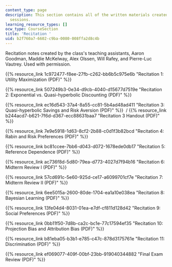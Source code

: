 ```yaml
---
content_type: page
description: This section contains all of the written materials created for the recitation
  sessions.
learning_resource_types: []
ocw_type: CourseSection
title: 'Recitation '
uid: b2f760a7-6602-c9ba-0080-008ffa2d8c4b
---
```


Recitation notes created by the class's teaching assistants, Aaron Goodman, Maddie McKelway, Alex Olssen, Will Rafey, and Pierre-Luc Vautrey. Used with permission. 

{{% resource_link 1c972477-f8ee-27fb-c262-bb6b5c975e6b "Recitation 1: Utility Maximization (PDF)" %}}

{{% resource_link 507249b3-0e34-d9cb-4040-d15677d7519e "Recitation 2: Exponential vs. Quasi-hyperbolic Discounting (PDF)" %}}

{{% resource_link ec16d543-37a4-8a55-cc81-5b4ad48ad411 "Recitation 3: Quasi-hyperbolic Savings and Risk Aversion (PDF)" %}}  / {{% resource_link b244acd7-b621-7f6d-d367-ecc88631baa7 "Recitation 3 Handout (PDF)" %}}

{{% resource_link 7e9e5918-1d63-8cf2-2b88-c0d1f3b82bcd "Recitation 4: Rabin and Risk Preferences (PDF)" %}}

{{% resource_link bc81ccee-7bb6-d043-d072-1678ede0db17 "Recitation 5: Reference Dependence (PDF)" %}}

{{% resource_link ac736f8d-5d80-79ea-d773-4027d7f94b16 "Recitation 6: Midterm Review I (PDF)" %}}

{{% resource_link 57cd691c-5e60-925d-ce17-a6099701cf7e "Recitation 7: Midterm Review II (PDF)" %}}

{{% resource_link 6ee5015a-2600-80de-1704-ea1a10e038ea "Recitation 8: Bayesian Learning (PDF)" %}}

{{% resource_link 13fe04d4-8031-01ea-e7df-cf811d128d42 "Recitation 9: Social Preferences (PDF)" %}}

{{% resource_link 0bb11f50-7d8b-ca2c-bc1e-77c17594ef35 "Recitation 10: Projection Bias and Attribution Bias (PDF)" %}}

{{% resource_link b81eba05-b3b1-e785-c47c-878d3175761e "Recitation 11: Discrimination (PDF)" %}}

{{% resource_link ef069077-409f-00bf-23bb-919040344882 "Final Exam Review (PDF)" %}}